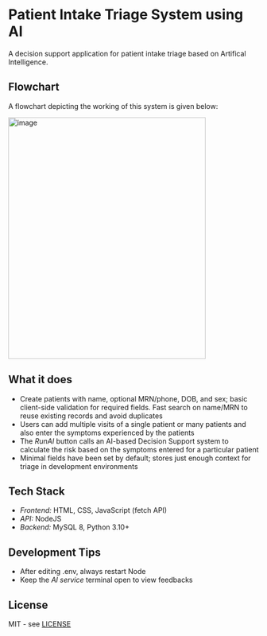 # Patient Intake Triage System using AI #

A decision support application for patient intake triage based on Artifical Intelligence. 

## Flowchart ##

A flowchart depicting the working of this system is given below:   

<img width="397" height="486" alt="image" src="https://github.com/user-attachments/assets/388f9405-8cf4-4cc1-a790-4f2697b73931" />

## What it does ##

- Create patients with name, optional MRN/phone, DOB, and sex; basic client-side validation for required fields. Fast search on name/MRN to reuse existing records and avoid duplicates 
- Users can add multiple visits of a single patient or many patients and also enter the symptoms experienced by the patients
- The _RunAI_ button calls an AI-based Decision Support system to calculate the risk based on the symptoms entered for a particular patient
- Minimal fields have been set by default; stores just enough context for triage in development environments

## Tech Stack ##
- _Frontend:_ HTML, CSS, JavaScript (fetch API)
- _API:_ NodeJS
- _Backend:_ MySQL 8, Python 3.10+

## Development Tips ##
- After editing .env, always restart Node
- Keep the *AI service* terminal open to view feedbacks

## License ##
MIT - see [LICENSE](https://github.com/JaySawant31/triage-ai?tab=MIT-1-ov-file#)

